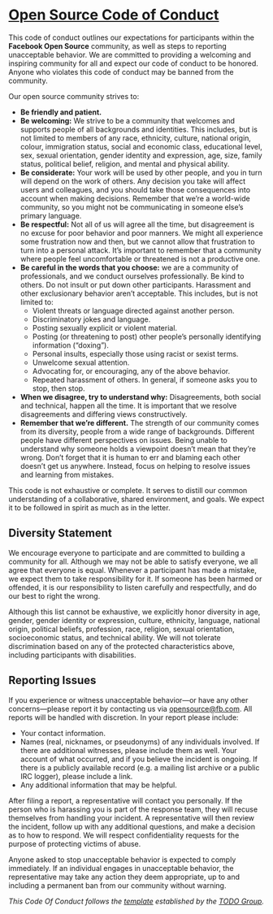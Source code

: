 # [Open Source Code of Conduct](https://code.facebook.com/codeofconduct)

This code of conduct outlines our expectations for participants within the
**Facebook Open Source** community, as well as steps to reporting unacceptable
behavior. We are committed to providing a welcoming and inspiring community for
all and expect our code of conduct to be honored. Anyone who violates this code
of conduct may be banned from the community.

Our open source community strives to:

* **Be friendly and patient.**
* **Be welcoming:** We strive to be a community that welcomes and supports
  people of all backgrounds and identities. This includes, but is not limited to
  members of any race, ethnicity, culture, national origin, colour, immigration
  status, social and economic class, educational level, sex, sexual orientation,
  gender identity and expression, age, size, family status, political belief,
  religion, and mental and physical ability.
* **Be considerate:** Your work will be used by other people, and you in turn
  will depend on the work of others. Any decision you take will affect users and
  colleagues, and you should take those consequences into account when making
  decisions. Remember that we’re a world-wide community, so you might not be
  communicating in someone else’s primary language.
* **Be respectful:** Not all of us will agree all the time, but disagreement is
  no excuse for poor behavior and poor manners. We might all experience some
  frustration now and then, but we cannot allow that frustration to turn into a
  personal attack. It’s important to remember that a community where people feel
  uncomfortable or threatened is not a productive one.
* **Be careful in the words that you choose:** we are a community of
  professionals, and we conduct ourselves professionally. Be kind to others. Do
  not insult or put down other participants. Harassment and other exclusionary
  behavior aren’t acceptable. This includes, but is not limited to:
  * Violent threats or language directed against another person.
  * Discriminatory jokes and language.
  * Posting sexually explicit or violent material.
  * Posting (or threatening to post) other people’s personally identifying
    information (“doxing”).
  * Personal insults, especially those using racist or sexist terms.
  * Unwelcome sexual attention.
  * Advocating for, or encouraging, any of the above behavior.
  * Repeated harassment of others. In general, if someone asks you to stop, then
    stop.
* **When we disagree, try to understand why:** Disagreements, both social and
  technical, happen all the time. It is important that we resolve disagreements
  and differing views constructively.
* **Remember that we’re different.** The strength of our community comes from
  its diversity, people from a wide range of backgrounds. Different people have
  different perspectives on issues. Being unable to understand why someone holds
  a viewpoint doesn’t mean that they’re wrong. Don’t forget that it is human to
  err and blaming each other doesn’t get us anywhere. Instead, focus on helping
  to resolve issues and learning from mistakes.

This code is not exhaustive or complete. It serves to distill our common
understanding of a collaborative, shared environment, and goals. We expect it to
be followed in spirit as much as in the letter.

## Diversity Statement

We encourage everyone to participate and are committed to building a community
for all. Although we may not be able to satisfy everyone, we all agree that
everyone is equal. Whenever a participant has made a mistake, we expect them to
take responsibility for it. If someone has been harmed or offended, it is our
responsibility to listen carefully and respectfully, and do our best to right
the wrong.

Although this list cannot be exhaustive, we explicitly honor diversity in age,
gender, gender identity or expression, culture, ethnicity, language, national
origin, political beliefs, profession, race, religion, sexual orientation,
socioeconomic status, and technical ability. We will not tolerate discrimination
based on any of the protected characteristics above, including participants with
disabilities.

## Reporting Issues

If you experience or witness unacceptable behavior—or have any other
concerns—please report it by contacting us via opensource@fb.com. All reports
will be handled with discretion. In your report please include:

* Your contact information.
* Names (real, nicknames, or pseudonyms) of any individuals involved. If there
  are additional witnesses, please include them as well. Your account of what
  occurred, and if you believe the incident is ongoing. If there is a publicly
  available record (e.g. a mailing list archive or a public IRC logger), please
  include a link.
* Any additional information that may be helpful.

After filing a report, a representative will contact you personally. If the
person who is harassing you is part of the response team, they will recuse
themselves from handling your incident. A representative will then review the
incident, follow up with any additional questions, and make a decision as to how
to respond. We will respect confidentiality requests for the purpose of
protecting victims of abuse.

Anyone asked to stop unacceptable behavior is expected to comply immediately. If
an individual engages in unacceptable behavior, the representative may take any
action they deem appropriate, up to and including a permanent ban from our
community without warning.

_This Code Of Conduct follows the
[template](http://todogroup.org/opencodeofconduct/) established by the
[TODO Group](http://todogroup.org/)._
